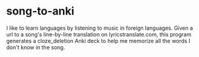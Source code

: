 # song-to-anki

I like to learn languages by listening to music in foreign languages. Given a url to a song's line-by-line translation on lyricstranslate.com, this program generates a cloze_deletion Anki deck to help me memorize all the words I don't know in the song.
